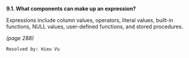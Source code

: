 **9.1. What components can make up an expression?**

Expressions include column values, operators, literal values, built-in
functions, NULL values, user-defined functions, and stored procedures.

*(page 288)*

`Resolved by: Hieu Vu`
